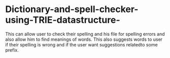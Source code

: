 # Dictionary-and-spell-checker-using-TRIE-datastructure-
This can allow user to check their spelling and his file for spelling errors and also allow him to find meanings of  words.
This also suggests words to user if their spelling is wrong and if the user want suggestions relatedto some prefix.
